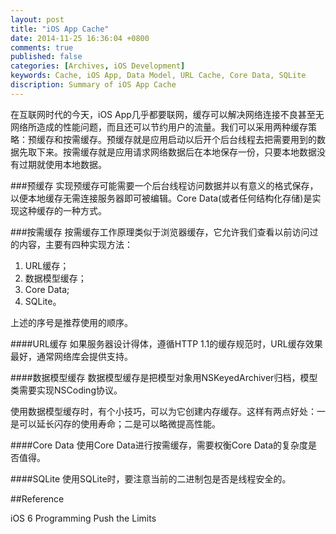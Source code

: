 ```yaml
---
layout: post
title: "iOS App Cache"
date: 2014-11-25 16:36:04 +0800
comments: true
published: false
categories: [Archives, iOS Development]
keywords: Cache, iOS App, Data Model, URL Cache, Core Data, SQLite
discription: Summary of iOS App Cache
---
```

在互联网时代的今天，iOS App几乎都要联网，缓存可以解决网络连接不良甚至无网络所造成的性能问题，而且还可以节约用户的流量。我们可以采用两种缓存策略：预缓存和按需缓存。预缓存就是应用启动以后开个后台线程去把需要用到的数据先取下来。按需缓存就是应用请求网络数据后在本地保存一份，只要本地数据没有过期就使用本地数据。

###预缓存
实现预缓存可能需要一个后台线程访问数据并以有意义的格式保存，以便本地缓存无需连接服务器即可被编辑。Core Data(或者任何结构化存储)是实现这种缓存的一种方式。

###按需缓存
按需缓存工作原理类似于浏览器缓存，它允许我们查看以前访问过的内容，主要有四种实现方法：

1. URL缓存；
2. 数据模型缓存；
3. Core Data;
4. SQLite。

上述的序号是推荐使用的顺序。

####URL缓存
如果服务器设计得体，遵循HTTP 1.1的缓存规范时，URL缓存效果最好，通常网络库会提供支持。

<!-- more -->

####数据模型缓存
数据模型缓存是把模型对象用NSKeyedArchiver归档，模型类需要实现NSCoding协议。

使用数据模型缓存时，有个小技巧，可以为它创建内存缓存。这样有两点好处：一是可以延长闪存的使用寿命；二是可以略微提高性能。


####Core Data
使用Core Data进行按需缓存，需要权衡Core Data的复杂度是否值得。

####SQLite
使用SQLite时，要注意当前的二进制包是否是线程安全的。


##Reference

iOS 6 Programming Push the Limits

